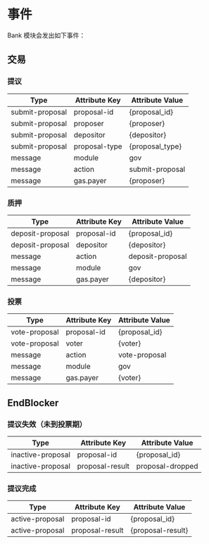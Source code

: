 # 事件

Bank 模块会发出如下事件：

## 交易

### 提议

| Type                 | Attribute Key    | Attribute Value      |
|----------------------|------------------|----------------------|
| submit-proposal      | proposal-id      | {proposal_id}        |
| submit-proposal      | proposer         | {proposer}           |
| submit-proposal      | depositor        | {depositor}          |
| submit-proposal      | proposal-type    | {proposal_type}      |
| message              | module           | gov                  |
| message              | action           | submit-proposal      |
| message              | gas.payer        | {proposer}           |

### 质押

| Type                 | Attribute Key    | Attribute Value      |
|----------------------|------------------|----------------------|
| deposit-proposal     | proposal-id      | {proposal_id}        |
| deposit-proposal     | depositor        | {depositor}          |
| message              | action           | deposit-proposal     |
| message              | module           | gov                  |
| message              | gas.payer        | {depositor}          |

### 投票

| Type                 | Attribute Key    | Attribute Value      |
|----------------------|------------------|----------------------|
| vote-proposal        | proposal-id      | {proposal_id}        |
| vote-proposal        | voter            | {voter}              |
| message              | action           | vote-proposal        |
| message              | module           | gov                  |
| message              | gas.payer        | {voter}              |

## EndBlocker

### 提议失效（未到投票期）

| Type                 | Attribute Key    | Attribute Value      |
|----------------------|------------------|----------------------|
| inactive-proposal    | proposal-id      | {proposal_id}        |
| inactive-proposal    | proposal-result  | proposal-dropped     |


### 提议完成

| Type                 | Attribute Key    | Attribute Value      |
|----------------------|------------------|----------------------|
| active-proposal      | proposal-id      | {proposal_id}        |
| active-proposal      | proposal-result  | {proposal-result}    |